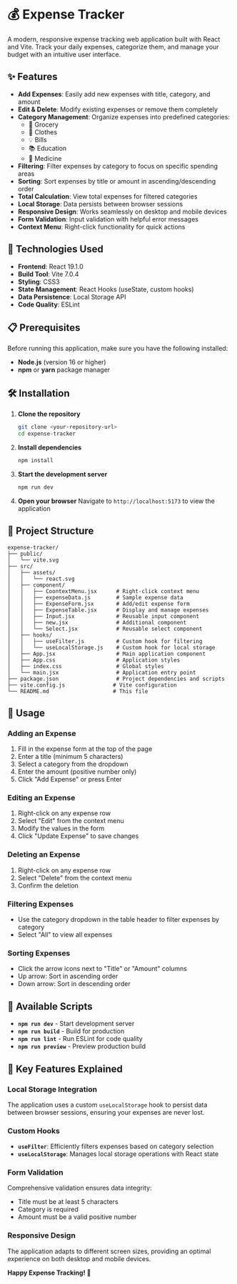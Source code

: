 # 💰 Expense Tracker

A modern, responsive expense tracking web application built with React and Vite. Track your daily expenses, categorize them, and manage your budget with an intuitive user interface.

## ✨ Features

- **Add Expenses**: Easily add new expenses with title, category, and amount
- **Edit & Delete**: Modify existing expenses or remove them completely
- **Category Management**: Organize expenses into predefined categories:
  - 🛒 Grocery
  - 👕 Clothes
  - 💡 Bills
  - 📚 Education
  - 💊 Medicine
- **Filtering**: Filter expenses by category to focus on specific spending areas
- **Sorting**: Sort expenses by title or amount in ascending/descending order
- **Total Calculation**: View total expenses for filtered categories
- **Local Storage**: Data persists between browser sessions
- **Responsive Design**: Works seamlessly on desktop and mobile devices
- **Form Validation**: Input validation with helpful error messages
- **Context Menu**: Right-click functionality for quick actions

## 🚀 Technologies Used

- **Frontend**: React 19.1.0
- **Build Tool**: Vite 7.0.4
- **Styling**: CSS3
- **State Management**: React Hooks (useState, custom hooks)
- **Data Persistence**: Local Storage API
- **Code Quality**: ESLint

## 📋 Prerequisites

Before running this application, make sure you have the following installed:

- **Node.js** (version 16 or higher)
- **npm** or **yarn** package manager

## 🛠️ Installation

1. **Clone the repository**
   ```bash
   git clone <your-repository-url>
   cd expense-tracker
   ```

2. **Install dependencies**
   ```bash
   npm install
   ```

3. **Start the development server**
   ```bash
   npm run dev
   ```

4. **Open your browser**
   Navigate to `http://localhost:5173` to view the application

## 📁 Project Structure

```
expense-tracker/
├── public/
│   └── vite.svg
├── src/
│   ├── assets/
│   │   └── react.svg
│   ├── component/
│   │   ├── CoontextMenu.jsx      # Right-click context menu
│   │   ├── expenseData.js        # Sample expense data
│   │   ├── ExpenseForm.jsx       # Add/edit expense form
│   │   ├── ExpenseTable.jsx      # Display and manage expenses
│   │   ├── Input.jsx             # Reusable input component
│   │   ├── new.jsx               # Additional component
│   │   └── Select.jsx            # Reusable select component
│   ├── hooks/
│   │   ├── useFilter.js          # Custom hook for filtering
│   │   └── useLocalStorage.js    # Custom hook for local storage
│   ├── App.jsx                   # Main application component
│   ├── App.css                   # Application styles
│   ├── index.css                 # Global styles
│   └── main.jsx                  # Application entry point
├── package.json                  # Project dependencies and scripts
├── vite.config.js               # Vite configuration
└── README.md                    # This file
```

## 🎯 Usage

### Adding an Expense
1. Fill in the expense form at the top of the page
2. Enter a title (minimum 5 characters)
3. Select a category from the dropdown
4. Enter the amount (positive number only)
5. Click "Add Expense" or press Enter

### Editing an Expense
1. Right-click on any expense row
2. Select "Edit" from the context menu
3. Modify the values in the form
4. Click "Update Expense" to save changes

### Deleting an Expense
1. Right-click on any expense row
2. Select "Delete" from the context menu
3. Confirm the deletion

### Filtering Expenses
- Use the category dropdown in the table header to filter expenses by category
- Select "All" to view all expenses

### Sorting Expenses
- Click the arrow icons next to "Title" or "Amount" columns
- Up arrow: Sort in ascending order
- Down arrow: Sort in descending order

## 🔧 Available Scripts

- **`npm run dev`** - Start development server
- **`npm run build`** - Build for production
- **`npm run lint`** - Run ESLint for code quality
- **`npm run preview`** - Preview production build


## 🌟 Key Features Explained

### Local Storage Integration
The application uses a custom `useLocalStorage` hook to persist data between browser sessions, ensuring your expenses are never lost.

### Custom Hooks
- **`useFilter`**: Efficiently filters expenses based on category selection
- **`useLocalStorage`**: Manages local storage operations with React state

### Form Validation
Comprehensive validation ensures data integrity:
- Title must be at least 5 characters
- Category is required
- Amount must be a valid positive number

### Responsive Design
The application adapts to different screen sizes, providing an optimal experience on both desktop and mobile devices.






**Happy Expense Tracking! 💸**
